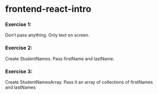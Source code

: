 # frontend-react-intro

### Exercise 1:
Don’t pass anything. Only text on screen.
### Exercise 2:
Create StudentNames. Pass firstName and lastName.
### Exercise 3:
Create StudentNamesArray. Pass it an array of collections of firstNames and lastNames
